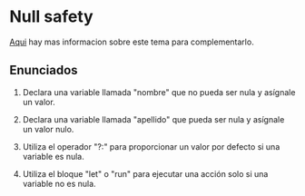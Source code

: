 # Null safety

[Aqui](https://programandoointentandolo.com/2018/02/kotlin-gestion-nulos-null-safety.html) hay mas informacion sobre este tema para complementarlo.

## Enunciados

1. Declara una variable llamada "nombre" que no pueda ser nula y asígnale un valor.
1. Declara una variable llamada "apellido" que pueda ser nula y asígnale un valor nulo.

1. Utiliza el operador "?:" para proporcionar un valor por defecto si una variable es nula.

1. Utiliza el bloque "let" o "run" para ejecutar una acción solo si una variable no es nula.
